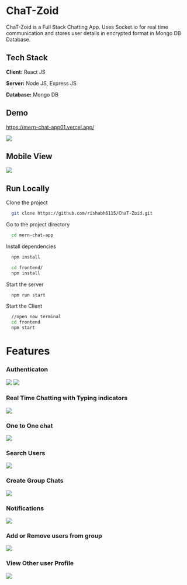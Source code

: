 
# ChaT-Zoid

ChaT-Zoid is a Full Stack Chatting App.
Uses Socket.io for real time communication and stores user details in encrypted format in Mongo DB Database.
## Tech Stack

**Client:** React JS

**Server:** Node JS, Express JS

**Database:** Mongo DB
  
## Demo

https://mern-chat-app01.vercel.app/

![](https://github.com/rishabh6115/MERN-Chat-App/blob/main/Screenshots/mainscreen.png?raw=true)


## Mobile View
![](https://github.com/rishabh6115/MERN-Chat-App/blob/main/Screenshots/3.PNG?raw=true)
## Run Locally

Clone the project

```bash
  git clone https://github.com/rishabh6115/ChaT-Zoid.git
```

Go to the project directory

```bash
  cd mern-chat-app
```

Install dependencies

```bash
  npm install
```

```bash
  cd frontend/
  npm install
```

Start the server

```bash
  npm run start
```
Start the Client

```bash
  //open now terminal
  cd frontend
  npm start
```

  
# Features

### Authenticaton
![](https://github.com/rishabh6115/MERN-Chat-App/blob/main/Screenshots/Login.png?raw=true)
![](https://github.com/rishabh6115/MERN-Chat-App/blob/main/Screenshots/Register.png?raw=true)
### Real Time Chatting with Typing indicators
![](https://github.com/rishabh6115/MERN-Chat-App/blob/main/Screenshots/typing.png?raw=true)
### One to One chat
![](https://github.com/rishabh6115/MERN-Chat-App/blob/main/Screenshots/one%20to%20one.png?raw=true)
### Search Users
![](https://github.com/rishabh6115/MERN-Chat-App/blob/main/Screenshots/search.png?raw=true)
### Create Group Chats
![](https://github.com/rishabh6115/MERN-Chat-App/blob/main/Screenshots/createa.png?raw=true)
### Notifications 
![](https://github.com/rishabh6115/MERN-Chat-App/blob/main/Screenshots/Notificaiotn.png?raw=true)
### Add or Remove users from group
![](https://github.com/rishabh6115/MERN-Chat-App/blob/main/Screenshots/remove.png?raw=true)
### View Other user Profile
![](https://github.com/rishabh6115/MERN-Chat-App/blob/main/Screenshots/view%20.png?raw=true)


  
